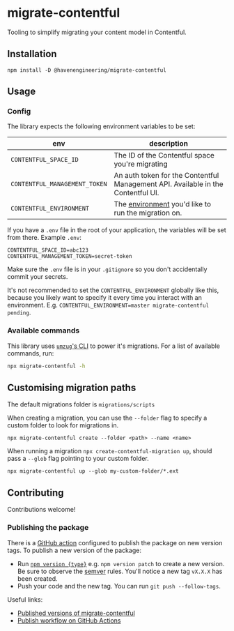 # migrate-contentful

Tooling to simplify migrating your content model in Contentful.

## Installation

```
npm install -D @havenengineering/migrate-contentful
```

## Usage

### Config

The library expects the following environment variables to be set:

env|description
---|---
`CONTENTFUL_SPACE_ID`|The ID of the Contentful space you're migrating
`CONTENTFUL_MANAGEMENT_TOKEN`|An auth token for the Contentful Management API. Available in the Contentful UI.
`CONTENTFUL_ENVIRONMENT`|The [environment](https://www.contentful.com/developers/docs/concepts/multiple-environments/) you'd like to run the migration on.

If you have a `.env` file in the root of your application, the variables will be set from there. Example `.env`:

```
CONTENTFUL_SPACE_ID=abc123
CONTENTFUL_MANAGEMENT_TOKEN=secret-token
```

Make sure the `.env` file is in your `.gitignore` so you don't accidentally commit your secrets.

It's not recommended to set the `CONTENTFUL_ENVIRONMENT` globally like this, because you likely want to specify it every time you interact with an environment. E.g. `CONTENTFUL_ENVIRONMENT=master migrate-contentful pending`.

### Available commands

This library uses [`umzug`'s CLI](https://github.com/sequelize/umzug#cli-usage) to power it's migrations. For a list of available commands, run:

```sh
npx migrate-contentful -h
```

## Customising migration paths

The default migrations folder is `migrations/scripts`

When creating a migration, you can use the `--folder` flag to specify a custom folder to look for migrations in.
```
npx migrate-contentful create --folder <path> --name <name>
``` 

When running a migration `npx create-contentful-migration up`, should pass a `--glob` flag pointing to your custom folder.
```
npx migrate-contentful up --glob my-custom-folder/*.ext
```

## Contributing

Contributions welcome!

### Publishing the package

There is a [GitHub action](https://github.com/HavenEngineering/migrate-contentful/actions/workflows/publish.yml) configured to publish the package on new version tags. To publish a new version of the package:

- Run [`npm version {type}`](https://docs.npmjs.com/cli/v7/commands/npm-version) e.g. `npm version patch` to create a new version. Be sure to observe the [semver](https://semver.org/) rules. You'll notice a new tag `vX.X.X` has been created.
- Push your code and the new tag. You can run `git push --follow-tags`.

Useful links:
- [Published versions of migrate-contentful](https://github.com/HavenEngineering/migrate-contentful/packages) 
- [Publish workflow on GitHub Actions](https://github.com/HavenEngineering/migrate-contentful/actions/workflows/publish.yml)
